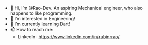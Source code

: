 - 👋 Hi, I’m @Rao-Dev. An aspiring Mechanical engineer, who also happens to like programming.
- 👀 I’m interested in Engineering!
- 🌱 I’m currently learning Dart!
- 📫 How to reach me:
  - LinkedIn- https://www.linkedin.com/in/rubinrrao/

